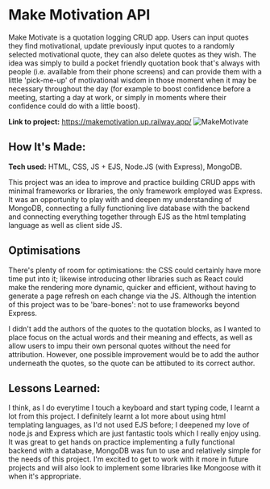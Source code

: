 # Make Motivation API

Make Motivate is a quotation logging CRUD app. Users can input quotes they find motivational, update previously input quotes to a randomly selected motivational quote, they can also delete quotes as they wish. The idea was simply to build a pocket friendly quotation book that's always with people (i.e. available from their phone screens) and can provide them with a little 'pick-me-up' of motivational wisdom in those moment when it may be necessary throughout the day (for example to boost confidence before a meeting, starting a day at work, or simply in moments where their confidence could do with a little boost).

**Link to project:** https://makemotivation.up.railway.app/
![MakeMotivate](https://user-images.githubusercontent.com/88390425/203508582-9a7ba302-d8ca-4f2d-97fb-ff976a1e12a0.jpg)



## How It's Made:

**Tech used:** HTML, CSS, JS + EJS, Node.JS (with Express), MongoDB.

This project was an idea to improve and practice building CRUD apps with minimal frameworks or libraries, the only framework employed was Express. It was an opportunity to play with and deepen my understanding of MongoDB, connecting a fully functioning live database with the backend and connecting everything together through EJS as the html templating language as well as client side JS.

## Optimisations
There's plenty of room for optimisations: the CSS could certainly have more time put into it; likewise introducing other libraries such as React could make the rendering more dynamic, quicker and efficient, without having to generate a page refresh on each change via the JS. Although the intention of this project was to be 'bare-bones': not to use frameworks beyond Express.

I didn't add the authors of the quotes to the quotation blocks, as I wanted to place focus on the actual words and their meaning and effects, as well as allow users to impu their own personal quotes without the need for attribution. However, one possible improvement would be to add the author underneath the quotes, so the quote can be attibuted to its correct author.

## Lessons Learned:

I think, as I do everytime I touch a keyboard and start typing code, I learnt a lot from this project. I definitely learnt a lot more about using html templating languages, as I'd not used EJS before; I deepened my love of node.js and Express which are just fantastic tools which I really enjoy using. It was great to get hands on practice implementing a fully functional backend with a database, MongoDB was fun to use and relatively simple for the needs of this project. I'm excited to get to work with it more in future projects and will also look to implement some libraries like Mongoose with it when it's appropriate.
